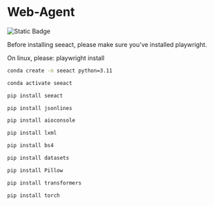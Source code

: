 # Web-Agent

![Static Badge](https://img.shields.io/badge/Code-Python-8A2BE2)

Before installing seeact, please make sure you've installed playwright.

On linux, please: playwright install  

```bash
conda create -n seeact python=3.11

conda activate seeact

pip install seeact

pip install jsonlines

pip install aioconsole

pip install lxml

pip install bs4

pip install datasets

pip install Pillow

pip install transformers

pip install torch

